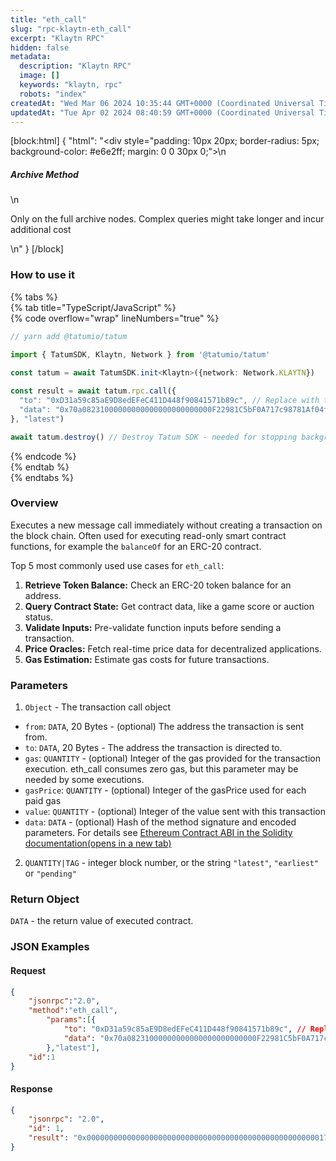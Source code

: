 ```yaml
---
title: "eth_call"
slug: "rpc-klaytn-eth_call"
excerpt: "Klaytn RPC"
hidden: false
metadata: 
  description: "Klaytn RPC"
  image: []
  keywords: "klaytn, rpc"
  robots: "index"
createdAt: "Wed Mar 06 2024 10:35:44 GMT+0000 (Coordinated Universal Time)"
updatedAt: "Tue Apr 02 2024 08:40:59 GMT+0000 (Coordinated Universal Time)"
---
```

[block:html]
{
  "html": "<div style=\"padding: 10px 20px; border-radius: 5px; background-color: #e6e2ff; margin: 0 0 30px 0;\">\n  <h5>Archive Method</h5>\n  <p>Only on the full archive nodes. Complex queries might take longer and incur additional cost</p>\n</div>"
}
[/block]


### How to use it

{% tabs %}  
{% tab title="TypeScript/JavaScript" %}  
{% code overflow="wrap" lineNumbers="true" %}

```typescript
// yarn add @tatumio/tatum

import { TatumSDK, Klaytn, Network } from '@tatumio/tatum'
  
const tatum = await TatumSDK.init<Klaytn>({network: Network.KLAYTN})

const result = await tatum.rpc.call({
  "to": "0xD31a59c85aE9D8edEFeC411D448f90841571b89c", // Replace with the ERC-20 token contract address
  "data": "0x70a08231000000000000000000000000F22981C5bF0A717c98781Af04fdc8213fA789F1C" // The function signature for balanceOf(address), followed by the address 
}, "latest")

await tatum.destroy() // Destroy Tatum SDK - needed for stopping background jobs
```

{% endcode %}  
{% endtab %}  
{% endtabs %}

### Overview

Executes a new message call immediately without creating a transaction on the block chain. Often used for executing read-only smart contract functions, for example the `balanceOf` for an ERC-20 contract.

Top 5 most commonly used use cases for `eth_call`:

1. **Retrieve Token Balance:** Check an ERC-20 token balance for an address.
2. **Query Contract State:** Get contract data, like a game score or auction status.
3. **Validate Inputs:** Pre-validate function inputs before sending a transaction.
4. **Price Oracles:** Fetch real-time price data for decentralized applications.
5. **Gas Estimation:** Estimate gas costs for future transactions.

### **Parameters**

1. `Object` - The transaction call object

- `from`: `DATA`, 20 Bytes - (optional) The address the transaction is sent from.
- `to`: `DATA`, 20 Bytes - The address the transaction is directed to.
- `gas`: `QUANTITY` - (optional) Integer of the gas provided for the transaction execution. eth\_call consumes zero gas, but this parameter may be needed by some executions.
- `gasPrice`: `QUANTITY` - (optional) Integer of the gasPrice used for each paid gas
- `value`: `QUANTITY` - (optional) Integer of the value sent with this transaction
- `data`: `DATA` - (optional) Hash of the method signature and encoded parameters. For details see [Ethereum Contract ABI in the Solidity documentation(opens in a new tab)](https://docs.soliditylang.org/en/latest/abi-spec.html)

2. `QUANTITY|TAG` - integer block number, or the string `"latest"`, `"earliest"` or `"pending"`

### Return Object

`DATA` - the return value of executed contract.

### JSON Examples

#### Request

```json
{
    "jsonrpc":"2.0",
    "method":"eth_call",
        "params":[{
            "to": "0xD31a59c85aE9D8edEFeC411D448f90841571b89c", // Replace with the ERC-20 token contract address
            "data": "0x70a08231000000000000000000000000F22981C5bF0A717c98781Af04fdc8213fA789F1C" // The function signature for balanceOf(address), followed by the address to query
        },"latest"],
    "id":1
}
```

#### Response

```json
{
    "jsonrpc": "2.0",
    "id": 1,
    "result": "0x00000000000000000000000000000000000000000000000000001726f9fecc9d"
}
```
